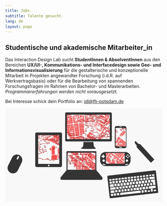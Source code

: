 ```yaml
---
title: Jobs
subtitle: Talente gesucht.
lang: de
layout: page
---
```


## Studentische und akademische Mitarbeiter_in

Das Interaction Design Lab sucht <b>StudentInnen &amp; AbsolventInnen</b> aus den Bereichen <b>UX/UI-, Kommunikations- und Interfacedesign sowie Geo- und Informationsvisualisierung</b> für die gestalterische und konzeptionelle Mitarbeit in Projekten angewandter Forschung (i.d.R. auf Werkvertragsbasis) oder für die Bearbeitung von spannenden Forschungsfragen im Rahmen von Bachelor- und Masterarbeiten. <i>Programmiererfahrungen werden nicht vorausgesetzt.</i>

Bei Interesse schick dein Portfolio an: <a href="mailto:idl@fh-potsdam.de">idl@fh-potsdam.de</a>

![Jobs](../assets/images/jobs.png)